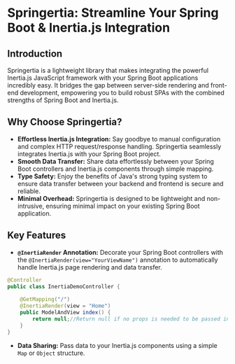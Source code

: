 # Springertia: Streamline Your Spring Boot & Inertia.js Integration

## Introduction

Springertia is a lightweight library that makes integrating the powerful Inertia.js JavaScript framework with your Spring Boot applications incredibly easy. It bridges the gap between server-side rendering and front-end development, empowering you to build robust SPAs with the combined strengths of Spring Boot and Inertia.js.

## Why Choose Springertia?

* **Effortless Inertia.js Integration:**  Say goodbye to manual configuration and complex HTTP request/response handling. Springertia seamlessly integrates Inertia.js with your Spring Boot project.
* **Smooth Data Transfer:** Share data effortlessly between your Spring Boot controllers and Inertia.js components through simple mapping. 
* **Type Safety:**  Enjoy the benefits of Java's strong typing system to ensure data transfer between your backend and frontend is secure and reliable.
* **Minimal Overhead:** Springertia is designed to be lightweight and non-intrusive, ensuring minimal impact on your existing Spring Boot application.

## Key Features

* **`@InertiaRender` Annotation:**  Decorate your Spring Boot controllers with the `@InertiaRender(view="YourViewName")` annotation to automatically handle Inertia.js page rendering and data transfer.


```java
@Controller
public class InertiaDemoController {
    
    @GetMapping("/")
    @InertiaRender(view = "Home")
    public ModelAndView index() {
        return null;//Return null if no props is needed to be passed in the view
    }
}
```
* **Data Sharing:**  Pass data to your Inertia.js components using a simple `Map` or `Object` structure.


